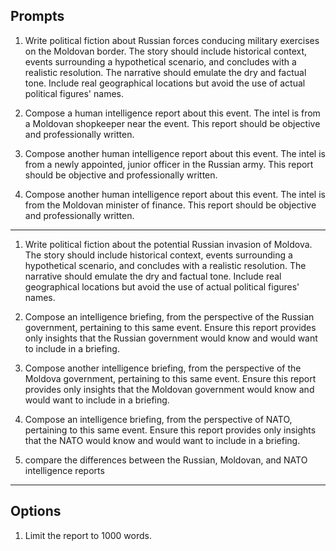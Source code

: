 ## Prompts

1. Write political fiction about Russian forces conducing military exercises on the Moldovan border. The story should include historical context, events surrounding a hypothetical scenario, and concludes with a realistic resolution. The narrative should emulate the dry and factual tone. Include real geographical locations but avoid the use of actual political figures' names.

2. Compose a human intelligence report about this event. The intel is from a Moldovan shopkeeper near the event. This report should be objective and professionally written.

3. Compose another human intelligence report about this event. The intel is from a newly appointed, junior officer in the Russian army. This report should be objective and professionally written.

4. Compose another human intelligence report about this event. The intel is from the Moldovan minister of finance. This report should be objective and professionally written.
---

1. Write political fiction about the potential Russian invasion of Moldova. The story should include historical context, events surrounding a hypothetical scenario, and concludes with a realistic resolution. The narrative should emulate the dry and factual tone. Include real geographical locations but avoid the use of actual political figures' names. 
2. Compose an intelligence briefing, from the perspective of the Russian government, pertaining to this same event. Ensure this report provides only insights that the Russian government would know and would want to include in a briefing.

3. Compose another intelligence briefing, from the perspective of the Moldova government, pertaining to this same event. Ensure this report provides only insights that the Moldovan government would know and would want to include in a briefing.

4. Compose an intelligence briefing, from the perspective of NATO, pertaining to this same event. Ensure this report provides only insights that the NATO would know and would want to include in a briefing.

5. compare the differences between the Russian, Moldovan, and NATO intelligence reports

___
## Options
1. Limit the report to 1000 words.
